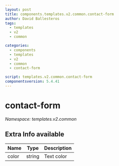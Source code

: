 ```yaml
---
layout: post
title: components.templates.v2.common.contact-form
author: David Ballesteros
tags:
  - templates
  - v2
  - common

categories:
  - components
  - templates
  - v2
  - common
  - contact-form

script: templates.v2.common.contact-form
componentsversion: 5.4.41
---
```

# contact-form

*Namespace: templates.v2.common*

## Extra Info available

| Name | Type | Description |
| --- | --- | --- |
| color | string | Text color |